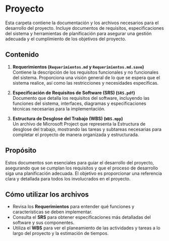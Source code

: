 # Proyecto

Esta carpeta contiene la documentación y los archivos necesarios para el desarrollo del proyecto. Incluye documentos de requisitos, especificaciones del sistema y herramientas de planificación para asegurar una gestión adecuada y el cumplimiento de los objetivos del proyecto.

## Contenido

1. **Requerimientos (`Requerimientos.md` y `Requerimientos.md.save`)**  
   Contiene la descripción de los requisitos funcionales y no funcionales del sistema. Proporciona una visión general de lo que se espera que el sistema realice, así como las restricciones y necesidades específicas.

2. **Especificación de Requisitos de Software (SRS) (`SRS.pdf`)**  
   Documento que detalla los requisitos del software, incluyendo las funciones del sistema, interfaces, diagramas y especificaciones técnicas necesarias para la implementación.

3. **Estructura de Desglose del Trabajo (WBS) (`WBS.mpp`)**  
   Un archivo de Microsoft Project que representa la Estructura de desglose del trabajo, mostrando las tareas y subtareas necesarias para completar el proyecto de manera organizada y estructurada.

## Propósito

Estos documentos son esenciales para guiar el desarrollo del proyecto, asegurando que se cumplan los requisitos y que el proceso de desarrollo siga una planificación adecuada. El objetivo es proporcionar una referencia clara y detallada para todos los involucrados en el proyecto.

## Cómo utilizar los archivos

- Revisa los **Requerimientos** para entender qué funciones y características se deben implementar.
- Consulta el **SRS** para obtener especificaciones más detalladas del software y sus componentes.
- Utiliza el **WBS** para ver el planeamiento de las actividades y tareas a lo largo del proyecto y la estimación de tiempos.
